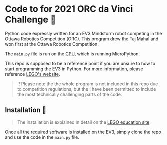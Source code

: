 # Code to for 2021 ORC da Vinci Challenge 🤖
Python code expressly written for an EV3 Mindstorm robot competing in the Ottawa Robotics Competition (ORC). This program drew the Taj Mahal and won first at the Ottawa Robotics Competition.

The `main.py` file is run on the [CPU](https://www.lego.com/en-us/product/ev3-intelligent-brick-45500), which is running MicroPython.

This repo is supposed to be a reference point if you are unsure to how to start programming the EV3 in Python. For more information, please reference [LEGO's website](https://education.lego.com/en-us/product-resources/mindstorms-ev3/teacher-resources/python-for-ev3).

> ‼️ Please note the the whole program is not included in this repo due to competition regulations, but the I have been permitted to include the most technically challenging parts of the code.

## Installation 🔧

> The installation is explained in detail on the [LEGO education site](https://education.lego.com/en-us/product-resources/mindstorms-ev3/teacher-resources/python-for-ev3). 

Once all the required software is installed on the EV3, simply clone the repo and use the code in the `main.py` file.

